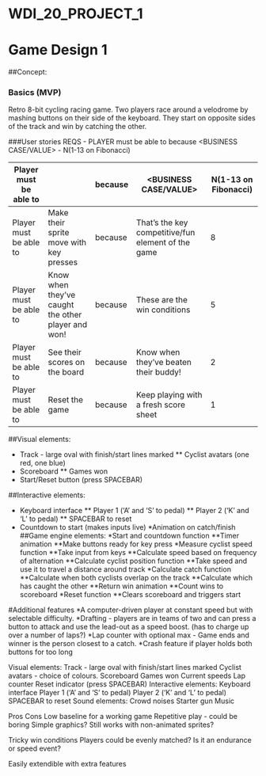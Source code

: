 # WDI_20_PROJECT_1

# Game Design 1


##Concept:

### Basics (MVP)
Retro 8-bit cycling racing game. Two players race around a velodrome by mashing buttons on their side of the keyboard. They start on opposite sides of the track and win by catching the other.

###User stories
REQS - 
PLAYER must be able to <DO X> because <BUSINESS CASE/VALUE> - N(1-13 on Fibonacci)


Player must be able to | <DO X> | because | <BUSINESS CASE/VALUE> | N(1-13 on Fibonacci) |
| --- | --- | --- | --- | --- |
Player must be able to | Make their sprite move with key presses | because | That’s the key competitive/fun element of the game | 8 |
Player must be able to | Know when they’ve caught the other player and won! | because | These are the win conditions | 5 |
Player must be able to | See their scores on the board | because | Know when they’ve beaten their buddy! | 2 |
Player must be able to | Reset the game | because | Keep playing with a fresh score sheet | 1 |

##Visual elements:
* Track - large oval with finish/start lines marked
** Cyclist avatars (one red, one blue)
* Scoreboard
** Games won
* Start/Reset button (press SPACEBAR)

##Interactive elements:
* Keyboard interface
** Player 1 (‘A’ and ‘S’ to pedal)
** Player 2 (‘K’ and ‘L’ to pedal)
** SPACEBAR to reset
* Countdown to start (makes inputs live)
*Animation on catch/finish
##Game engine elements:
*Start and countdown function
**Timer animation
**Make buttons ready for key press
*Measure cyclist speed function
**Take input from keys
**Calculate speed based on frequency of alternation
**Calculate cyclist position function
**Take speed and use it to travel a distance around track
*Calculate catch function
**Calculate when both cyclists overlap on the track
**Calculate which has caught the other
**Return win animation
**Count wins to scoreboard
*Reset function
**Clears scoreboard and triggers start

#Additional features
*A computer-driven player at constant speed but with selectable difficulty.
*Drafting - players are in teams of two and can press a button to attack and use the lead-out as a speed boost. (has to charge up over a number of laps?)
*Lap counter with optional max - Game ends and winner is the person closest to a catch.
*Crash feature if player holds both buttons for too long

Visual elements:
Track - large oval with finish/start lines marked
Cyclist avatars - choice of colours.
Scoreboard
Games won
Current speeds
Lap counter
Reset indicator (press SPACEBAR)
Interactive elements:
Keyboard interface
Player 1 (‘A’ and ‘S’ to pedal)
Player 2 (‘K’ and ‘L’ to pedal)
SPACEBAR to reset
Sound elements:
Crowd noises
Starter gun
Music



Pros
Cons
Low baseline for a working game
Repetitive play - could be boring
Simple graphics?
Still works with non-animated sprites?

Tricky win conditions
Players could be evenly matched?
Is it an endurance or speed event?

Easily extendible with extra features






